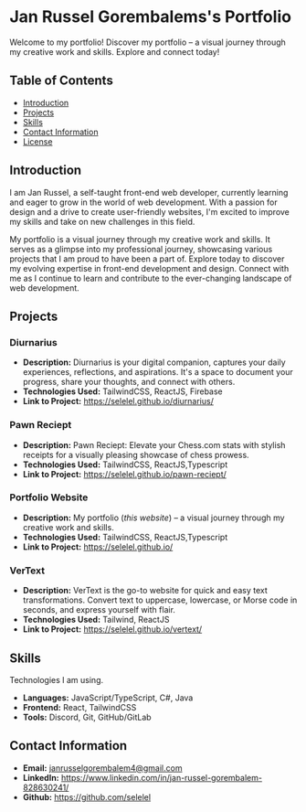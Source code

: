 # Jan Russel Gorembalems's Portfolio

Welcome to my portfolio! Discover my portfolio – a visual journey through my creative work and skills. Explore and connect today!

## Table of Contents

- [Introduction](#introduction)
- [Projects](#projects)
- [Skills](#skills)
- [Contact Information](#contact-information)
- [License](#license)

## Introduction

I am Jan Russel, a self-taught front-end web developer, currently learning and eager to grow in the world of web development. With a passion for design and a drive to create user-friendly websites, I'm excited to improve my skills and take on new challenges in this field.

My portfolio is a visual journey through my creative work and skills. It serves as a glimpse into my professional journey, showcasing various projects that I am proud to have been a part of. Explore today to discover my evolving expertise in front-end development and design. Connect with me as I continue to learn and contribute to the ever-changing landscape of web development.

## Projects

### Diurnarius 

- **Description:** Diurnarius is your digital companion, captures your daily experiences, reflections, and aspirations. It's a space to document your progress, share your thoughts, and connect with others.
- **Technologies Used:** TailwindCSS, ReactJS, Firebase
- **Link to Project:** https://selelel.github.io/diurnarius/

### Pawn Reciept 

- **Description:** Pawn Reciept: Elevate your Chess.com stats with stylish receipts for a visually pleasing showcase of chess prowess.
- **Technologies Used:** TailwindCSS, ReactJS,Typescript
- **Link to Project:** https://selelel.github.io/pawn-reciept/

### Portfolio Website

- **Description:** My portfolio (_this website_) – a visual journey through my creative work and skills.
- **Technologies Used:** TailwindCSS, ReactJS,Typescript
- **Link to Project:** https://selelel.github.io/

### VerText

- **Description:** VerText is the go-to website for quick and easy text transformations. Convert text to uppercase, lowercase, or Morse code in seconds, and express yourself with flair.
- **Technologies Used:** Tailwind, ReactJS
- **Link to Project:** https://selelel.github.io/vertext/

## Skills

Technologies I am using.

- **Languages:** JavaScript/TypeScript, C#, Java
- **Frontend:** React, TailwindCSS
- **Tools:** Discord, Git, GitHub/GitLab

## Contact Information

- **Email:** janrusselgorembalem4@gmail.com
- **LinkedIn:** https://www.linkedin.com/in/jan-russel-gorembalem-828630241/
- **Github:** https://github.com/selelel
